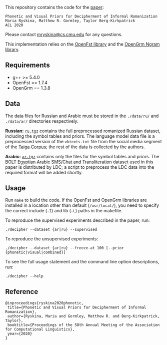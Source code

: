 This repository contains the code for the [paper](https://www.aclweb.org/anthology/2020.acl-main.737/):

```
Phonetic and Visual Priors for Decipherment of Informal Romanization
Maria Ryskina, Matthew R. Gormley, Taylor Berg-Kirkpatrick
ACL 2020
```

Please contact mryskina@cs.cmu.edu for any questions.

This implementation relies on the [OpenFst library](http://www.openfst.org/) and the [OpenGrm Ngram library](http://www.opengrm.org/twiki/bin/view/GRM/NGramLibrary). 

## Requirements

  * g++ >= 5.4.0
  * OpenFst == 1.7.4
  * OpenGrm == 1.3.8
  
## Data

The data files for Russian and Arabic must be stored in the `./data/ru/` and `./data/ar/` directories respectively.

**Russian:** [`ru.tgz`](data/ru.tgz) contains the full preprocessed romanized Russian dataset, including the symbol tables and priors. The language model data file is a preprocessed version of the `vktexts.txt` file from the social media segment of the [Taiga Corpus](https://tatianashavrina.github.io/taiga_site/downloads); the rest of the data is collected by the authors.

**Arabic:** [`ar.tgz`](data/ar.tgz) contains only the files for the symbol tables and priors. The [BOLT Egyptian Arabic SMS/Chat and Transliteration](https://catalog.ldc.upenn.edu/LDC2017T07) dataset used in this paper is distributed by LDC; a script to preprocess the LDC data into the required format will be added shortly.

## Usage

Run `make` to build the code. If the OpenFst and OpenGrm libraries are installed in a location other than default (`/usr/local/`), you need to specify the correct include (`-I`) and lib (`-L`) paths in the makefile.

To reproduce the supervised experiments described in the paper, run:
```
./decipher --dataset {ar|ru} --supervised
```

To reproduce the unsupervised experiments:
```
./decipher --dataset {ar|ru} --freeze-at 100 [--prior {phonetic|visual|combined}]
```

To see the full usage statement and the command line option descriptions, run:
```
./decipher --help
```

## Reference
 ```
 @inproceedings{ryskina2020phonetic,
  title={Phonetic and Visual Priors for Decipherment of Informal Romanization},
  author={Ryskina, Maria and Gormley, Matthew R. and Berg-Kirkpatrick, Taylor},
  booktitle={Proceedings of the 58th Annual Meeting of the Association for Computational Linguistics},
  year={2020}
}
 ```
